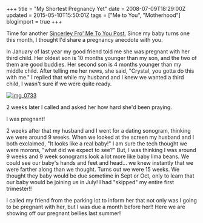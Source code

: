 +++
title = "My Shortest Pregnancy Yet"
date = 2008-07-09T18:29:00Z
updated = 2015-05-10T15:50:01Z
tags = ["Me to You", "Motherhood"]
blogimport = true 
+++

Time for another [Sincerley Fro' Me To You Post.](http://wearethatfamily.com) Since my baby turns one this month, I thought I'd share a pregnancy anecdote with you.  

In January of last year my good friend told me she was pregnant with her third child.  Her oldest son is 10 months younger than my son, and the two of them are good buddies.  Her second son is 4 months younger than my middle child.  After telling me her news, she said, "Crystal, you gotta do this with me."   I replied that while my husband and I knew we wanted a third child,  I wasn't sure if we were quite ready.  

[![img_0733](https://latc.s3.amazonaws.com/wp-content/uploads/2008/07/img_0733-262x350.jpg "img_0733")](https://latc.s3.amazonaws.com/wp-content/uploads/2008/07/img_0733.jpg)  

2 weeks later I called and asked her how hard she'd been praying.  

I was pregnant!

2 weeks after that my husband and I went for a dating sonogram, thinking we were around 9 weeks.  When we looked at the screen my husband and I both exclaimed, "It looks like a real baby!"  I am sure the tech thought we were morons, "what did we expect to see?"   But, I was thinking I was around 9 weeks and 9 week sonograms look a lot more like baby lima beans.  We could see our baby's hands and feet and head... we knew instantly that we were farther along than we thought.  Turns out we were 15 weeks. We thought they baby would be due sometime in Sept or Oct, only to learn that our baby would be joining us in July! I had "skipped" my entire first trimester!!  

I called my friend from the parking lot to inform her that not only was I going to be pregnant with her, but I was due a month before her!!  Here we are showing off our pregnant bellies last summer!
